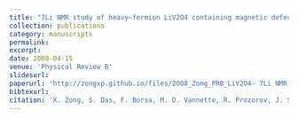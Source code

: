 ```yaml
---
title: "7Li NMR study of heavy–fermion LiV2O4 containing magnetic defects"
collection: publications
category: manuscripts
permalink:
excerpt:
date: 2008-04-15
venue: 'Physical Review B'
slidesurl:
paperurl: 'http://zongxp.github.io/files/2008_Zong_PRB_LiV2O4- 7Li NMR study of heavy-fermion LiV2O4 containing magnetic defects.pdf'
bibtexurl:
citation: 'X. Zong, S. Das, F. Borsa, M. D. Vannette, R. Prozorov, J. Schmalian, and D. C. Johnston, 7Li NMR study of heavy–fermion LiV2O4 containing magnetic defects, Phys. Rev. B 77, 144419 (2008).'
---
```

